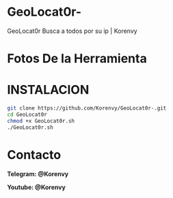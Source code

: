 # GeoLocat0r-
GeoLocat0r Busca a todos por su ip | Korenvy

# Fotos De la Herramienta 


# INSTALACION
```bash
git clone https://github.com/Korenvy/GeoLocat0r-.git
cd GeoLocat0r
chmod +x GeoLocat0r.sh
./GeoLocat0r.sh
```
# Contacto

**Telegram: @Korenvy**

**Youtube: @Korenvy**